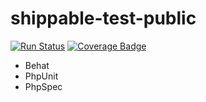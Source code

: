 # shippable-test-public
[![Run Status](https://api.shippable.com/projects/5c520992525845060026ff9a/badge?branch=master)]()
[![Coverage Badge](https://api.shippable.com/projects/5c520992525845060026ff9a/coverageBadge?branch=master)]()

- Behat
- PhpUnit
- PhpSpec
